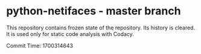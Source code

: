 # python-netifaces - master branch

This repository contains frozen state of the repository.
Its history is cleared. It is used only for static code
analysis with Codacy.

Commit Time: 1700314643
